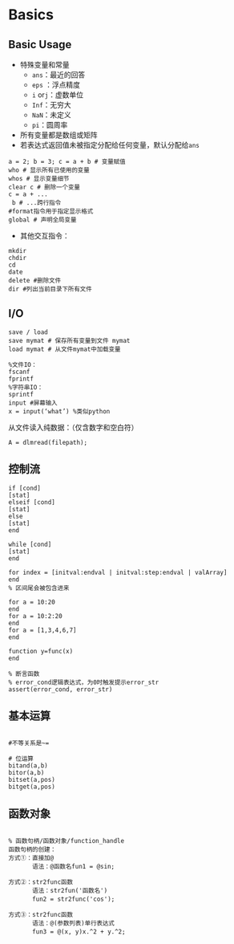 # Basics

## Basic Usage

* 特殊变量和常量
  * `ans`：最近的回答
  * `eps` ：浮点精度
  * `i` or`j`：虚数单位
  * `Inf`：无穷大
  * `NaN`：未定义
  * `pi`：圆周率
* 所有变量都是数组或矩阵
* 若表达式返回值未被指定分配给任何变量，默认分配给`ans`

```text
a = 2; b = 3; c = a + b # 变量赋值
who # 显示所有已使用的变量
whos # 显示变量细节
clear c # 删除一个变量
c = a + ...
 b # ...跨行指令
#format指令用于指定显示格式
global # 声明全局变量
```

* 其他交互指令：

```text
mkdir
chdir
cd
date
delete #删除文件
dir #列出当前目录下所有文件
```

## I/O

```text
save / load
save mymat # 保存所有变量到文件 mymat
load mymat # 从文件mymat中加载变量

%文件IO：
fscanf
fprintf
%字符串IO：
sprintf
input #屏幕输入
x = input(‘what’) %类似python
```

从文件读入纯数据：（仅含数字和空白符）

```text
A = dlmread(filepath);
```

## 控制流

```text
if [cond]
[stat]
elseif [cond]
[stat]
else
[stat]
end
​
while [cond]
[stat]
end
​
for index = [initval:endval | initval:step:endval | valArray]
end
% 区间尾会被包含进来
​
for a = 10:20
end
for a = 10:2:20
end
for a = [1,3,4,6,7]
end

function y=func(x)
end

% 断言函数
% error_cond逻辑表达式，为0时触发提示error_str
assert(error_cond, error_str)
```

## 基本运算

```text
​
#不等关系是~=

# 位运算
bitand(a,b)
bitor(a,b)
bitset(a,pos)
bitget(a,pos)
```

## 函数对象

```text

% 函数句柄/函数对象/function_handle
函数句柄的创建：
方式①：直接加@
　　　　语法：@函数名fun1 = @sin;
​
方式②：str2func函数
　　　　语法：str2fun('函数名')
　　　　fun2 = str2func('cos');
​
方式③：str2func函数
　　　　语法：@(参数列表)单行表达式
　　　　fun3 = @(x, y)x.^2 + y.^2; 
```



